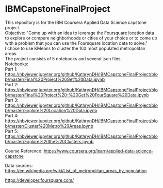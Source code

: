 # IBMCapstoneFinalProject
This repository is for the IBM Coursera Applied Data Science capstone project.  
Objective: "Come up with an idea to leverage the Foursquare location data to explore or compare neighborhoods or cities of your choice or to come up with a problem that you can use the Foursquare location data to solve."  
I chose to use KMeans to cluster the 100 most populated metropolitan areas.  
The project consists of 5 notebooks and several json files.  
Notebooks:  
Part 1: https://nbviewer.jupyter.org/github/KathrynDH/IBMCapstoneFinalProject/blob/master/Final%20Project%20Get%20Data.ipynb  
Part 2: https://nbviewer.jupyter.org/github/KathrynDH/IBMCapstoneFinalProject/blob/master/Final%20Project%20-%20Get%20FourSquare%20Data.ipynb  
Part 3: https://nbviewer.jupyter.org/github/KathrynDH/IBMCapstoneFinalProject/blob/master/Explore%20Location%20Data.ipynb  
Part 4: https://nbviewer.jupyter.org/github/KathrynDH/IBMCapstoneFinalProject/blob/master/Cluster%20Metro%20Areas.ipynb  
Part 5: https://nbviewer.jupyter.org/github/KathrynDH/IBMCapstoneFinalProject/blob/master/Explore%20the%20Clusters.ipynb
  
Course Reference:
https://www.coursera.org/learn/applied-data-science-capstone  

Data sources:
https://en.wikipedia.org/wiki/List_of_metropolitan_areas_by_population  

https://developer.foursquare.com/
